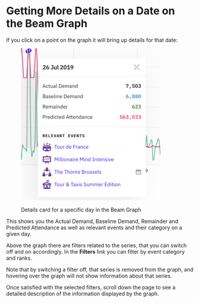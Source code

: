 # Getting More Details on a Date on the Beam Graph

If you click on a point on the graph it will bring up details for that date:

<figure><img src="../../.gitbook/assets/image (79).png" alt="" width="375"><figcaption><p>Details card for a specific day in the Beam Graph</p></figcaption></figure>

This shows you the Actual Demand, Baseline Demand, Remainder and Predicted Attendance as well as relevant events and their category on a given day.

Above the graph there are filters related to the series, that you can switch off and on accordingly. In the **Filters** link you can filter by event category and ranks.

Note that by switching a filter off, that series is removed from the graph, and hovering over the graph will not show information about that series.

Once satisfied with the selected filters, scroll down the page to see a detailed description of the information displayed by the graph.
